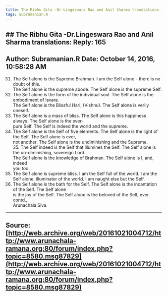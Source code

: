 ```yaml
--- 
title: The Ribhu Gita -Dr-Lingeswara Rao and Anil Sharma translations- Reply- 165   
tags: Subramanian.R  
---  
```

## ##  The Ribhu Gita -Dr.Lingeswara Rao and Anil Sharma translations: Reply: 165  
Author: Subramanian.R       Date: October 14, 2016, 10:58:28 AM  
---  
31. The Self alone is the Supreme Brahman. I am the Self alone - there is no doubt of this.   
The Self alone is the supreme abode. The Self alone is the supreme Self.   
32. The Self alone is the form of the individual soul. The Self alone is the embodiment of Isvara.   
The Self alone is the Blissful Hari, (Vishnu). The Self alone is verily  
oneself.   
33. The Self alone is a mass of bliss. The Self alone is this happiness always. The Self alone is the ever-   
pure Self. The Self is indeed the world and the supreme.   
34. The Self alone is the Self of five elements. The Self alone is the light of the Self. The Self alone is ever,   
not another. The Self alone is the undiminishing and the Supreme.   
35\. The Self indeed is the Self that illumines the Self. The Self alone is  
the un-diminishing, sovereign Lord.   
The Self alone is the knowledge of Brahman. The Self alone is I, and, indeed  
you too.   
36. The Self alone is supreme bliss. I am the Self full of the world. I am the Self alone. illuminator of the world. I am naught else but the Self.   
37. The Self alone is the bath for the Self. The Self alone is the incantation of the Self. The Self alone   
is the joy of the Self. The Self alone is the beloved of the Self, ever.   
contd.,   
Arunachala Siva.
 ---  
Source:[http://web.archive.org/web/20161021004712/http://www.arunachala-ramana.org:80/forum/index.php?topic=8580.msg87829](http://web.archive.org/web/20161021004712/http://www.arunachala-ramana.org:80/forum/index.php?topic=8580.msg87829)   
---  

